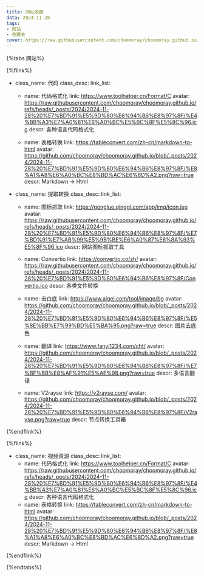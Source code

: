```yaml
---
title: 网址收藏
data: 2024-11-28
tags: 
- 网站
- 收藏夹
cover: https://raw.githubusercontent.com/choomoray/choomoray.github.io/refs/heads/_posts/2024/2024-11-28%20%E7%BD%91%E5%9D%80%E6%94%B6%E8%97%8F/%E5%B0%81%E9%9D%A2.webp
---
```




{%tabs 网站%}
<!-- tab 常用网站-->



<!--endtab-->
<!-- tab 工具-->

{%flink%}

- class_name: 代码
  class_desc: 
  link_list:
    - name: 代码格式化
      link: https://www.toolhelper.cn/Format/C
      avatar: https://raw.githubusercontent.com/choomoray/choomoray.github.io/refs/heads/_posts/2024/2024-11-28%20%E7%BD%91%E5%9D%80%E6%94%B6%E8%97%8F/%E4%BB%A3%E7%A0%81%E6%A0%BC%E5%BC%8F%E5%8C%96.ico
      descr: 各种语言代码格式化

    - name: 表格转换
      link: https://tableconvert.com/zh-cn/markdown-to-html
      avatar: https://github.com/choomoray/choomoray.github.io/blob/_posts/2024/2024-11-28%20%E7%BD%91%E5%9D%80%E6%94%B6%E8%97%8F/%E8%A1%A8%E6%A0%BC%E8%BD%AC%E6%8D%A2.png?raw=true
      descr: Markdown -> Html

- class_name: 提取转换
  class_desc: 
  link_list:
    - name: 图标抓取
      link: https://gonglue.qinggl.com/app/img/icon.jsp
      avatar: https://raw.githubusercontent.com/choomoray/choomoray.github.io/refs/heads/_posts/2024/2024-11-28%20%E7%BD%91%E5%9D%80%E6%94%B6%E8%97%8F/%E7%BD%91%E7%AB%99%E5%9B%BE%E6%A0%87%E6%8A%93%E5%8F%96.ico
      descr: 网站图标抓取工具

    - name: Convertio
      link: https://convertio.co/zh/
      avatar: https://raw.githubusercontent.com/choomoray/choomoray.github.io/refs/heads/_posts/2024/2024-11-28%20%E7%BD%91%E5%9D%80%E6%94%B6%E8%97%8F/Convertio.ico
      descr: 各类文件转换

    - name: 去白底
      link: https://www.aigei.com/tool/image/bg
      avatar: https://github.com/choomoray/choomoray.github.io/blob/_posts/2024/2024-11-28%20%E7%BD%91%E5%9D%80%E6%94%B6%E8%97%8F/%E5%8E%BB%E7%99%BD%E5%BA%95.png?raw=true
      descr: 图片去底色

    - name: 翻译
      link: https://www.fanyi1234.com/cht/
      avatar: https://github.com/choomoray/choomoray.github.io/blob/_posts/2024/2024-11-28%20%E7%BD%91%E5%9D%80%E6%94%B6%E8%97%8F/%E7%BF%BB%E8%AF%91%E5%AE%98.png?raw=true
      descr: 多语言翻译

    - name: V2rayse
      link: https://v2rayse.com/
      avatar: https://github.com/choomoray/choomoray.github.io/blob/_posts/2024/2024-11-28%20%E7%BD%91%E5%9D%80%E6%94%B6%E8%97%8F/V2rayse.png?raw=true
      descr: 节点转换工具箱


{%endflink%}


<!--endtab-->
<!-- tab 资源-->

{%flink%}

- class_name: 视频资源
  class_desc: 
  link_list:
    - name: 代码格式化
      link: https://www.toolhelper.cn/Format/C
      avatar: https://raw.githubusercontent.com/choomoray/choomoray.github.io/refs/heads/_posts/2024/2024-11-28%20%E7%BD%91%E5%9D%80%E6%94%B6%E8%97%8F/%E4%BB%A3%E7%A0%81%E6%A0%BC%E5%BC%8F%E5%8C%96.ico
      descr: 各种语言代码格式化
    - name: 表格转换
      link: https://tableconvert.com/zh-cn/markdown-to-html
      avatar: https://github.com/choomoray/choomoray.github.io/blob/_posts/2024/2024-11-28%20%E7%BD%91%E5%9D%80%E6%94%B6%E8%97%8F/%E8%A1%A8%E6%A0%BC%E8%BD%AC%E6%8D%A2.png?raw=true
      descr: Markdown -> Html

{%endflink%}

<!--endtab-->
<!-- tab 常用网站-->


<!--endtab-->
{%endtabs%}